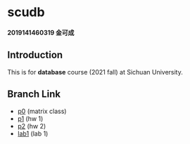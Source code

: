 # scudb

**2019141460319 金可成**

## Introduction

This is for **database** course (2021 fall) at Sichuan University.

## Branch Link

+ [p0](https://github.com/Azathoth1729/scudb/tree/p0) (matrix class)
+ [p1](https://github.com/Azathoth1729/scudb/tree/p1) (hw 1)
+ [p2](https://github.com/Azathoth1729/scudb/tree/p2) (hw 2)
+ [lab1](https://github.com/Azathoth1729/scudb/tree/lab1) (lab 1)

[comment]: <> (+ [lab2]&#40;https://github.com/Azathoth1729/scudb/tree/lab2&#41; &#40;lab 2&#41;)

[comment]: <> (+ [lab3]&#40;https://github.com/Azathoth1729/scudb/tree/lab3&#41; &#40;lab 3&#41;)